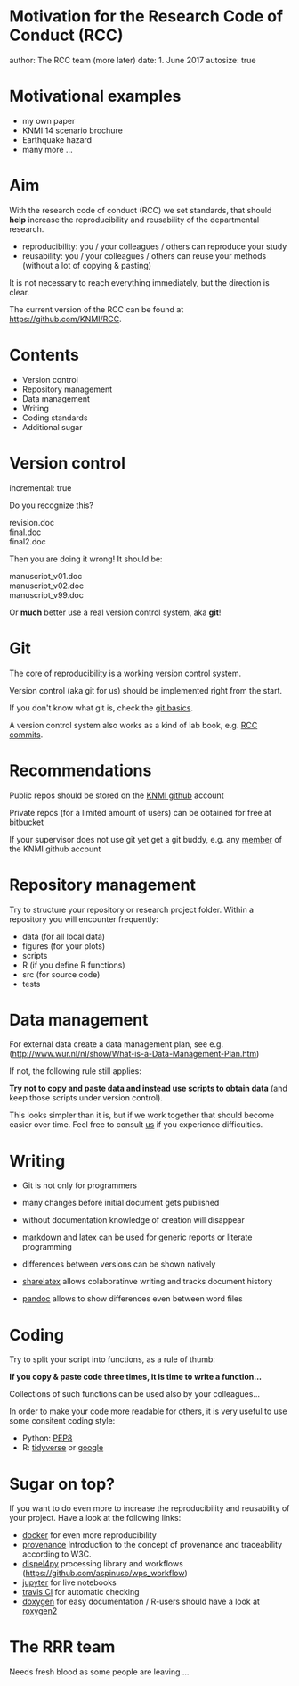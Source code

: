 Motivation for the Research Code of Conduct (RCC)
========================================================
author: The RCC team (more later)
date: 1. June 2017
autosize: true

Motivational examples
========================================================

- my own paper
- KNMI'14 scenario brochure
- Earthquake hazard
- many more ...

Aim
========================================================

With the research code of conduct (RCC) we set standards, that should **help**
increase the reproducibility and reusability of the departmental research.

- reproducibility: you / your colleagues / others can reproduce your study
- reusability: you / your colleagues / others can reuse your methods (without a
  lot of copying & pasting)

It is not necessary to reach everything immediately, but the direction is clear.

The current version of the RCC can be found at <https://github.com/KNMI/RCC>.

Contents
========================================================

- Version control
- Repository management
- Data management
- Writing
- Coding standards
- Additional sugar

Version control
========================================================
incremental: true

Do you recognize this?

revision.doc<br>
final.doc<br>
final2.doc

Then you are doing it wrong! It should be:

manuscript_v01.doc<br>
manuscript_v02.doc<br>
manuscript_v99.doc

Or **much** better use a real version control system, aka **git**!

Git
========================================================
The core of reproducibility  is a working version control system.

Version control (aka git for us) should be implemented right from the start.

If you don't know what git is, check the [git basics](https://git-scm.com/videos).

A version control system also works as a kind of lab book, e.g.
[RCC commits](https://github.com/KNMI/RCC/commits/master).

Recommendations
========================================================

Public repos should be stored on the [KNMI github](https://github.com/KNMI) account

Private repos (for a limited amount of users) can be obtained for free at
[bitbucket](https://bitbucket.org/product)

If your supervisor does not use git yet get a git buddy, e.g. any
[member](https://github.com/orgs/KNMI/people) of the KNMI github account

Repository management
========================================================

Try to structure your repository or research project folder.
Within a repository you will encounter frequently:

 - data (for all local data)
 - figures (for your plots)
 - scripts
 - R (if you define R functions)
 - src (for source code)
 - tests

Data management
========================================================

For external data create a data management plan, see e.g.
(http://www.wur.nl/nl/show/What-is-a-Data-Management-Plan.htm)

If not, the following rule still applies:

**Try not to copy and paste data and instead use scripts to obtain data**
(and keep those scripts under version control).

This looks simpler than it is, but if we work together that should become easier
over time.
Feel free to consult [us](https://github.com/orgs/KNMI/teams/rrr) if you
experience difficulties.

Writing
========================================================

 - Git is not only for programmers
 - many changes before initial document gets published
 - without documentation knowledge of creation will disappear

 - markdown and latex can be used for generic reports or literate programming
 - differences between versions can be shown natively
 - [sharelatex](https://www.sharelatex.com/) allows colaboratinve writing and
   tracks document history
 - [pandoc](http://blog.martinfenner.org/2014/08/25/using-microsoft-word-with-git/)
   allows to show differences even between word files


Coding
========================================================

Try to split your script into functions, as a rule of thumb:

**If you copy & paste code three times, it is time to write a function...**

Collections of such functions can be used also by your colleagues...

In order to make your code more readable for others, it is very useful to use
some consitent coding style:

- Python: [PEP8](https://www.python.org/dev/peps/pep-0008/)
- R: [tidyverse](http://adv-r.had.co.nz/Style.html) or [google](https://google.github.io/styleguide/Rguide.xml)


Sugar on top?
========================================================

If you want to do even more to increase the reproducibility and reusability of
your project.
Have a look at the following links:

- [docker](https://www.docker.com/) for even more reproducibility
- [provenance](https://www.w3.org/TR/prov-dm/) Introduction to the concept of provenance and traceability according to W3C.
- [dispel4py](https://github.com/dispel4py/dispel4py) processing library and workflows (https://github.com/aspinuso/wps_workflow)
- [jupyter](https://jupyter.org/) for live notebooks
- [travis CI](https://travis-ci.org/) for automatic checking
- [doxygen](https://en.wikipedia.org/wiki/Doxygen) for easy documentation
  / R-users should have a look at [roxygen2](https://cran.r-project.org/web/packages/roxygen2/index.html)

The RRR team
========================================================
Needs fresh blood as some people are leaving ...




